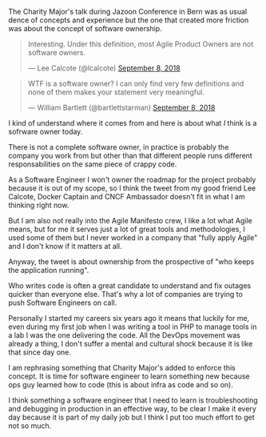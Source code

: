 The Charity Major's talk during Jazoon Conference in Bern was as usual dence of
concepts and experience but the one that created more friction was about the
concept of software ownership.

<blockquote class="twitter-tweet" data-lang="en"><p lang="en" dir="ltr">Interesting. Under this definition, most Agile Product Owners are not software owners.</p>&mdash; Lee Calcote (@lcalcote) <a href="https://twitter.com/lcalcote/status/1038396039361900545?ref_src=twsrc%5Etfw">September 8, 2018</a></blockquote>
<script async src="https://platform.twitter.com/widgets.js" charset="utf-8"></script>

<blockquote class="twitter-tweet" data-conversation="none" data-lang="en"><p lang="en" dir="ltr">WTF is a software owner? I can only find very few definitions and none of them makes your statement very meaningful.</p>&mdash; William Bartlett (@bartlettstarman) <a href="https://twitter.com/bartlettstarman/status/1038394566464946176?ref_src=twsrc%5Etfw">September 8, 2018</a></blockquote>
<script async src="https://platform.twitter.com/widgets.js" charset="utf-8"></script>

I kind of understand where it comes from and here is about what *I* think is a
sofrware owner today.

There is not a complete software owner, in practice is probably the company you
work from but other than that different people runs different responsabilities
on the same piece of crappy code.

As a Software Engineer I won't owner the roadmap for the project probably
because it is out of my scope, so I think the tweet from my good friend Lee
Calcote, Docker Captain and CNCF Ambassador doesn't fit in what I am thinking
right now.

But I am also not really into the Agile Manifesto crew, I like a lot what Agile
means, but for me it serves just a lot of great tools and methodologies, I used
some of them but I never worked in a company that "fully apply Agile" and I
don't know if it matters at all.

Anyway, the tweet is about ownership from the prospective of "who keeps the
application running".

Who writes code is often a great candidate to understand and fix outages quicker
than everyone else. That's why a lot of companies are trying to push Software
Engineers on call.

Personally I started my careers six years ago it means that luckily for me, even
during my first job when I was writing a tool in PHP to manage tools in a lab I
was the one delivering the code. All the DevOps
movement was already a thing, I don't suffer a mental and cultural shock
because it is like that since day one.

I am rephrasing something that Charity Major's added to enforce this concept. It
is time for software engineer to learn something new because ops guy learned how
to code (this is about infra as code and so on).

I think something a software engineer that I need to learn is troubleshooting
and debugging in production in an effective way, to be clear I make it every day
because it is part of my daily job but I think I put too much effort to get not
so much.
